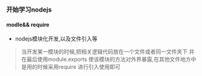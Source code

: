 ### 开始学习nodejs

#### modle&& require

- nodejs模块化开发,以及文件引入等
> 当开发某一模块的时候,把相关逻辑代码放在一个文件或者同一文件夹下 并在最后使用module.exports 使该模块的方法对外界暴露,在其他文件地方中是用的时候采用require 进行引入使用即可